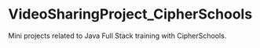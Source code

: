 # VideoSharingProject_CipherSchools
Mini projects related to Java Full Stack training with CipherSchools.
